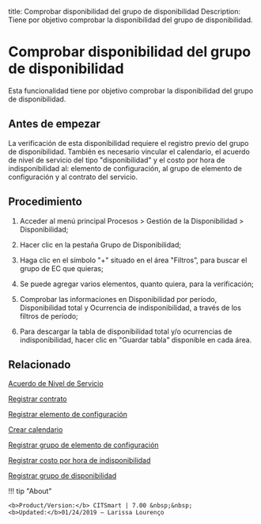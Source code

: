 title:  Comprobar disponibilidad del grupo de disponibilidad
Description: Tiene por objetivo comprobar la disponibilidad del grupo de disponibilidad.
# Comprobar disponibilidad del grupo de disponibilidad

Esta funcionalidad tiene por objetivo comprobar la disponibilidad del grupo de disponibilidad.

Antes de empezar
----------------

La verificación de esta disponibilidad requiere el registro previo del grupo de
disponibilidad. También es necesario vincular el calendario, el acuerdo de nivel
de servicio del tipo "disponibilidad" y el costo por hora de indisponibilidad
al: elemento de configuración, al grupo de elemento de configuración y al
contrato del servicio.

Procedimiento
-------------

1.  Acceder al menú principal Procesos \> Gestión de la Disponibilidad \>
    Disponibilidad;

2.  Hacer clic en la pestaña Grupo de Disponibilidad;

3.  Haga clic en el símbolo "+" situado en el área "Filtros”, para buscar el
    grupo de EC que quieras;

4.  Se puede agregar varios elementos, quanto quiera, para la verificación;

5.  Comprobar las informaciones en Disponibilidad por período, Disponibilidad
    total y Ocurrencia de indisponibilidad, a través de los filtros de período;

6.  Para descargar la tabla de disponibilidad total y/o ocurrencias de
    indisponibilidad, hacer clic en "Guardar tabla" disponible en cada área.


Relacionado
----------------

[Acuerdo de Nivel de Servicio](/es-es/citsmart-7/processes/service-level/use/service-level-agreement.html)

[Registrar contrato](/es-es/citsmart-7/additional-features/contract-management/use/register-contract.html)

[Registrar elemento de configuración](/es-es/citsmart-7/processes/configuration/use/register-CI.html)

[Crear calendario](/es-es/citsmart-7/platform-administration/time/create-calendar.html)

[Registrar grupo de elemento de configuración](/es-es/citsmart-7/processes/configuration/configuration/register-configuration-item-group.html)

[Registrar costo por hora de indisponibilidad](/es-es/citsmart-7/processes/configuration/use/cost-per-hour-unavailability.html)

[Registrar grupo de disponibilidad](/es-es/citsmart-7/processes/availability/configuration/register-availability-group.html)

!!! tip "About"

    <b>Product/Version:</b> CITSmart | 7.00 &nbsp;&nbsp;
    <b>Updated:</b>01/24/2019 – Larissa Lourenço
